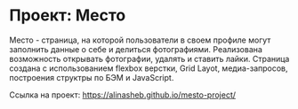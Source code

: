 # Проект: Место


Место - страница, на которой пользователи в своем профиле могут заполнить данные о себе и делиться фотографиями. Реализована возможность открывать фотографии, удалять и ставить лайки.
Страница создана с использованием flexbox верстки, Grid Layot, медиа-запросов, построения структры по БЭМ и JavaScript.

Ссылка на проект: https://alinasheb.github.io/mesto-project/
